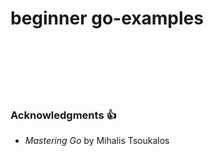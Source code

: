 # beginner go-examples

<br><br><br><br><br>

### Acknowledgments :thumbsup:

* _Mastering Go_ by Mihalis Tsoukalos
